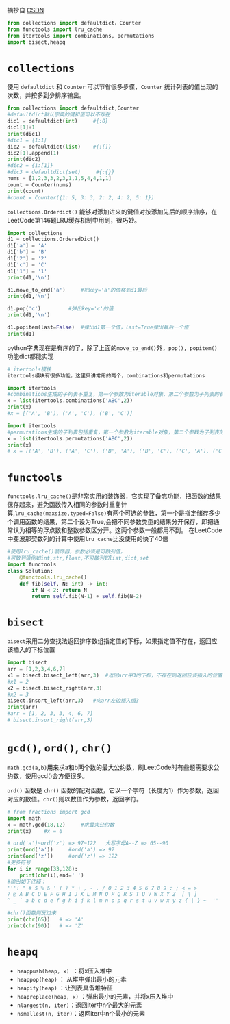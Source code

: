 摘抄自 [CSDN](https://blog.csdn.net/weixin_43352942/article/details/102882517)

```python
from collections import defaultdict，Counter
from functools import lru_cache
from itertools import combinations, permutations
import bisect,heapq
```

# `collections`
使用 `defaultdict` 和 `Counter` 可以节省很多步骤，`Counter` 统计列表的值出现的次数，并按多到少排序输出。

```python
from collections import defaultdict,Counter
#defaultdict默认字典的键和值可以不存在
dic1 = defaultdict(int)     #{:0}
dic1[1]+1
print(dic1)
#dic1 = {1:1}
dic2 = defaultdict(list)    #{:[]}
dic2[1].append(1)
print(dic2)
#dic2 = {1:[1]}
#dic3 = defaultdict(set)     #{:{}}
nums = [1,2,3,3,2,3,1,1,5,4,4,1,1]
count = Counter(nums)
print(count)
#count = Counter({1: 5, 3: 3, 2: 2, 4: 2, 5: 1})
```
```collections.Orderdict()``` 能够对添加进来的键值对按添加先后的顺序排序，在LeetCode第146题LRU缓存机制中用到，很巧妙。

```python
import collections
d1 = collections.OrderedDict()
d1['a'] = 'A'
d1['b'] = 'B'
d1['2'] = '2'
d1['c'] = 'C'
d1['1'] = '1'
print(d1,'\n')

d1.move_to_end('a')     #把key='a'的值移到d1最后
print(d1,'\n')

d1.pop('c')         #弹出key='c'的值
print(d1,'\n')

d1.popitem(last=False)  #弹出d1第一个值，last=True弹出最后一个值
print(d1)
```
python字典现在是有序的了，除了上面的`move_to_end()`外，`pop()`，`popitem()`功能dict都能实现

```python
# itertools模块
itertools模块有很多功能，这里只讲常用的两个，combinations和permutations

import itertools
#combinations生成的子列表不重复，第一个参数为iterable对象，第二个参数为子列表的长度
x = list(itertools.combinations('ABC',2))
print(x)
#x = [('A', 'B'), ('A', 'C'), ('B', 'C')]

import itertools
#permutations生成的子列表包括重复，第一个参数为iterable对象，第二个参数为子列表的长度
x = list(itertools.permutations('ABC',2))
print(x)
# x = [('A', 'B'), ('A', 'C'), ('B', 'A'), ('B', 'C'), ('C', 'A'), ('C', 'B')]
```

# `functools`
`functools.lru_cache()`是非常实用的装饰器，它实现了备忘功能，把函数的结果保存起来，避免函数传入相同的参数时重复计算,`lru_cache(maxsize,typed=False)`有两个可选的参数，第一个是指定储存多少个调用函数的结果，第二个设为True,会把不同参数类型的结果分开保存，即把通常认为相等的浮点数和整数参数区分开。这两个参数一般都用不到。
在LeetCode中斐波那契数列的计算中使用`lru_cache`比没使用的快了40倍

```python
#使用lru_cache()装饰器，参数必须是可散列值，
#可散列值例如int,str,float,不可散列如list,dict,set
import functools
class Solution:
    @functools.lru_cache()      
    def fib(self, N: int) -> int:
        if N < 2: return N
        return self.fib(N-1) + self.fib(N-2)
```

# `bisect`
`bisect`采用二分查找法返回排序数组指定值的下标，如果指定值不存在，返回应该插入的下标位置

```python
import bisect
arr = [1,2,3,4,6,7]
x1 = bisect.bisect_left(arr,3)	#返回arr中3的下标，不存在则返回应该插入的位置下标
#x1 = 2
x2 = bisect.bisect_right(arr,3)
#x2 = 3
bisect.insort_left(arr,3)	#向arr左边插入值3
print(arr)
#arr = [1, 2, 3, 3, 4, 6, 7]
# bisect.insort_right(arr,3)
```


# `gcd()`, `ord()`, `chr()`
`math.gcd(a,b)`用来求a和b两个数的最大公约数，刷LeetCode时有些题需要求公约数，使用gcd()会方便很多。

`ord()` 函数是 `chr()` 函数的配对函数，它以一个字符（长度为1）作为参数，返回对应的数值。`chr()`则以数值作为参数，返回字符。

```python
# from fractions import gcd    
import math
x = math.gcd(18,12)     #求最大公约数
print(x)    #x = 6

# ord('a')~ord('z') => 97~122	大写字母A--Z => 65--90
print(ord('a'))     #ord('a') => 97
print(ord('z'))     #ord('z') => 122
#更多符号
for i in range(33,128):
    print(chr(i),end=' ')
#输出如下注释：
'''! " # $ % & ' ( ) * + , - . / 0 1 2 3 4 5 6 7 8 9 : ; < = > 
? @ A B C D E F G H I J K L M N O P Q R S T U V W X Y Z  [ \ ] 
^ _ ` a b c d e f g h i j k l m n o p q r s t u v w x y z { | } ~  '''

#chr()函数则反过来
print(chr(65))   # => 'A'
print(chr(90))   # => 'Z'
```

# `heapq`

* `heappush(heap, x) `：将x压入堆中
* `heappop(heap)` ： 从堆中弹出最小的元素
* `heapify(heap)` ：让列表具备堆特征
* `heapreplace(heap, x)` ：弹出最小的元素，并将x压入堆中
* `nlargest(n, iter)`：返回iter中n个最大的元素
* `nsmallest(n, iter)`：返回iter中n个最小的元素
